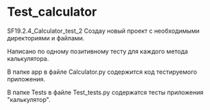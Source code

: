 # Test_calculator
SF19.2.4_Calculator_test_2
Создаy новый проект с необходимыми директориями и файлами.

Напиcано по одному позитивному тесту для каждого метода калькулятора.

В папке app в файле Calculator.py содержится код тестируемого приложения.

В папке Tests в файле Test_tests.py содержатся тесты приложения "калькулятор".
